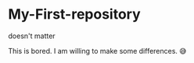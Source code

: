 # My-First-repository
doesn't matter

This is bored. 
I am willing to make some differences.
:sweat_smile:
